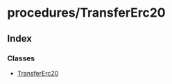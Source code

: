 # procedures/TransferErc20

## Index

### Classes

* [TransferErc20](../classes/_procedures_transfererc20_.transfererc20.md)

